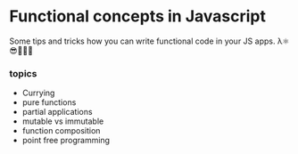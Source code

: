 # Functional concepts in Javascript

Some tips and tricks how you can write functional code in your JS apps. λ⚛️😎🧘🏽‍♀️

### topics

- Currying
- pure functions
- partial applications
- mutable vs immutable
- function composition
- point free programming
